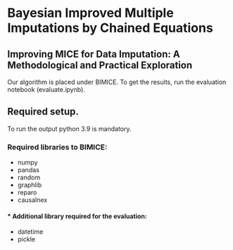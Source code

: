# Bayesian Improved Multiple Imputations by Chained Equations
## Improving MICE for Data Imputation: A Methodological and  Practical Exploration

Our algorithm is placed under BIMICE.
To get the results, run the evaluation notebook (evaluate.ipynb).

## Required setup.

To run the output python 3.9 is mandatory. 

### Required libraries to BIMICE:
- numpy
- pandas
- random
- graphlib
- reparo
- causalnex

#### * Additional library required for the evaluation:
- datetime
- pickle